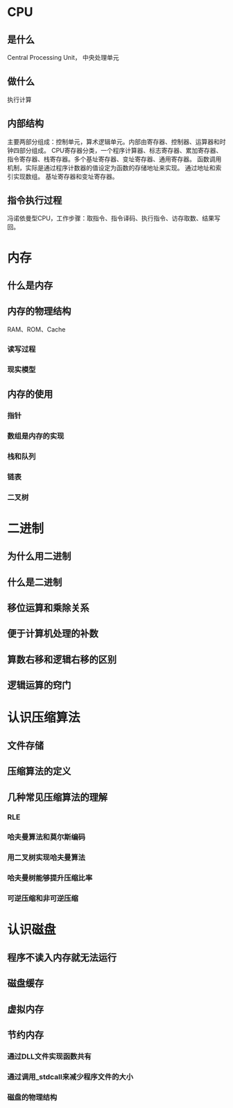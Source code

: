 # CPU
## 是什么
Central Processing Unit， 中央处理单元
## 做什么
执行计算
## 内部结构
主要两部分组成：控制单元，算术逻辑单元。内部由寄存器、控制器、运算器和时钟四部分组成。
CPU寄存器分类，一个程序计算器、标志寄存器、累加寄存器、指令寄存器、栈寄存器。多个基址寄存器、变址寄存器、通用寄存器。
函数调用机制，实际是通过程序计数器的值设定为函数的存储地址来实现。
通过地址和索引实现数组。 基址寄存器和变址寄存器。
## 指令执行过程
冯诺依曼型CPU，工作步骤：取指令、指令译码、执行指令、访存取数、结果写回。

# 内存
## 什么是内存
## 内存的物理结构
RAM、ROM、Cache
### 读写过程
### 现实模型
## 内存的使用
### 指针
### 数组是内存的实现
### 栈和队列
### 链表
### 二叉树

# 二进制
## 为什么用二进制
## 什么是二进制
## 移位运算和乘除关系
## 便于计算机处理的补数
## 算数右移和逻辑右移的区别
## 逻辑运算的窍门

# 认识压缩算法
## 文件存储
## 压缩算法的定义
## 几种常见压缩算法的理解
### RLE
### 哈夫曼算法和莫尔斯编码
### 用二叉树实现哈夫曼算法
### 哈夫曼树能够提升压缩比率
### 可逆压缩和非可逆压缩

# 认识磁盘
## 程序不读入内存就无法运行
## 磁盘缓存
## 虚拟内存
## 节约内存
### 通过DLL文件实现函数共有
### 通过调用_stdcall来减少程序文件的大小
### 磁盘的物理结构

# 